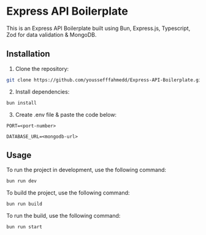 # Express API Boilerplate

This is an Express API Boilerplate built using Bun, Express.js, Typescript, Zod for data validation & MongoDB.

## Installation

1. Clone the repository:

```bash
git clone https://github.com/youssefffahmedd/Express-API-Boilerplate.git
```

2. Install dependencies:

```bash
bun install
```

3. Create .env file & paste the code below:
```
PORT=<port-number>

DATABASE_URL=<mongodb-url>
```

## Usage

To run the project in development, use the following command:

```bash
bun run dev
```

To build the project, use the following command:

```bash
bun run build
```

To run the build, use the following command:

```bash
bun run start
```

